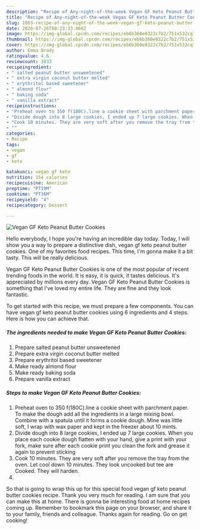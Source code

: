 ```yaml
---
description: "Recipe of Any-night-of-the-week Vegan GF Keto Peanut Butter Cookies"
title: "Recipe of Any-night-of-the-week Vegan GF Keto Peanut Butter Cookies"
slug: 1663-recipe-of-any-night-of-the-week-vegan-gf-keto-peanut-butter-cookies
date: 2020-07-26T00:23:33.866Z
image: https://img-global.cpcdn.com/recipes/eb6b360e0322c7b2/751x532cq70/vegan-gf-keto-peanut-butter-cookies-recipe-main-photo.jpg
thumbnail: https://img-global.cpcdn.com/recipes/eb6b360e0322c7b2/751x532cq70/vegan-gf-keto-peanut-butter-cookies-recipe-main-photo.jpg
cover: https://img-global.cpcdn.com/recipes/eb6b360e0322c7b2/751x532cq70/vegan-gf-keto-peanut-butter-cookies-recipe-main-photo.jpg
author: Emma Brady
ratingvalue: 4.6
reviewcount: 3033
recipeingredient:
- " salted peanut butter unsweetened"
- " extra virgin coconut butter melted"
- " erythritol based sweetener"
- " almond flour"
- " baking soda"
- " vanilla extract"
recipeinstructions:
- "Preheat oven to 350 f(180C).line a cookie sheet with parchment paper. To make the dough add all the ingredients in a large mixing bowl. Combine with a spatula until it forms a cookie dough. Mine was little soft, I wrap with wax paper and kept in the freezer about 10 mints."
- "Divide dough into 8 large cookies, I ended up 7 large cookies. When you place each cookie dough flatten with your hand, give a print with your fork, make sure after each cookie print you clean the fork and grease it again to prevent sticking"
- "Cook 10 minutes. They are very soft after you remove the tray from the oven. Let cool down 10 minutes. They look uncooked but tee are Cooked. They will harden."
- ""
categories:
- Recipe
tags:
- vegan
- gf
- keto

katakunci: vegan gf keto 
nutrition: 154 calories
recipecuisine: American
preptime: "PT19M"
cooktime: "PT36M"
recipeyield: "4"
recipecategory: Dessert

---
```



![Vegan GF Keto Peanut Butter Cookies](https://img-global.cpcdn.com/recipes/eb6b360e0322c7b2/751x532cq70/vegan-gf-keto-peanut-butter-cookies-recipe-main-photo.jpg)

Hello everybody, I hope you're having an incredible day today. Today, I will show you a way to prepare a distinctive dish, vegan gf keto peanut butter cookies. One of my favorites food recipes. This time, I'm gonna make it a bit tasty. This will be really delicious.

Vegan GF Keto Peanut Butter Cookies is one of the most popular of recent trending foods in the world. It is easy, it is quick, it tastes delicious. It's appreciated by millions every day. Vegan GF Keto Peanut Butter Cookies is something that I've loved my entire life. They are fine and they look fantastic.




To get started with this recipe, we must prepare a few components. You can have vegan gf keto peanut butter cookies using 6 ingredients and 4 steps. Here is how you can achieve that.

<!--inarticleads1-->

##### The ingredients needed to make Vegan GF Keto Peanut Butter Cookies:

1. Prepare  salted peanut butter unsweetened
1. Prepare  extra virgin coconut butter melted
1. Prepare  erythritol based sweetener
1. Make ready  almond flour
1. Make ready  baking soda
1. Prepare  vanilla extract




<!--inarticleads2-->

##### Steps to make Vegan GF Keto Peanut Butter Cookies:

1. Preheat oven to 350 f(180C).line a cookie sheet with parchment paper. To make the dough add all the ingredients in a large mixing bowl. Combine with a spatula until it forms a cookie dough. Mine was little soft, I wrap with wax paper and kept in the freezer about 10 mints.
1. Divide dough into 8 large cookies, I ended up 7 large cookies. When you place each cookie dough flatten with your hand, give a print with your fork, make sure after each cookie print you clean the fork and grease it again to prevent sticking
1. Cook 10 minutes. They are very soft after you remove the tray from the oven. Let cool down 10 minutes. They look uncooked but tee are Cooked. They will harden.
1. 




So that is going to wrap this up for this special food vegan gf keto peanut butter cookies recipe. Thank you very much for reading. I am sure that you can make this at home. There is gonna be interesting food at home recipes coming up. Remember to bookmark this page on your browser, and share it to your family, friends and colleague. Thanks again for reading. Go on get cooking!
